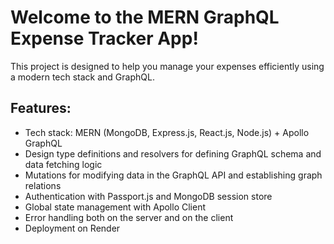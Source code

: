 # Welcome to the MERN GraphQL Expense Tracker App! 

This project is designed to help you manage your expenses efficiently using a modern tech stack and GraphQL.

## Features:

-   Tech stack: MERN (MongoDB, Express.js, React.js, Node.js) + Apollo GraphQL
-   Design type definitions and resolvers for defining GraphQL schema and data fetching logic
-   Mutations for modifying data in the GraphQL API and establishing graph relations
-   Authentication with Passport.js and MongoDB session store
-   Global state management with Apollo Client
-   Error handling both on the server and on the client
-   Deployment on Render

